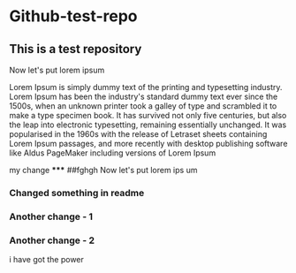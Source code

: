 # Github-test-repo

## This is a test repository

Now let's put lorem ipsum

Lorem Ipsum is simply dummy text of the printing and typesetting industry. Lorem Ipsum has been the industry's standard dummy text ever since the 1500s, when an unknown printer took a galley of type and scrambled it to make a type specimen book. It has survived not only five centuries, but also the leap into electronic typesetting, remaining essentially unchanged. It was popularised in the 1960s with the release of Letraset sheets containing Lorem Ipsum passages, and more recently with desktop publishing software like Aldus PageMaker including versions of Lorem Ipsum

my change ********\*\*\*********
##fghgh
Now let's put lorem ips um

### Changed something in readme

### Another change - 1

### Another change - 2

i have got the power

